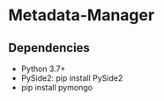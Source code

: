 # Metadata-Manager

## Dependencies
* Python 3.7+
* PySide2: pip install PySide2
* pip install pymongo
